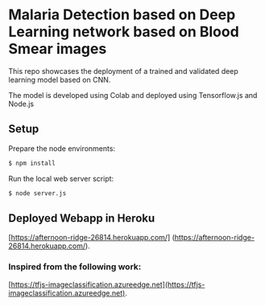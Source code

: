 # Malaria Detection based on Deep Learning network based on Blood Smear images
This repo showcases the deployment of a trained and validated deep learning model based on 
CNN.

The model is developed using Colab and deployed using Tensorflow.js and Node.js

## Setup 

Prepare the node environments:
```sh
$ npm install
```

Run the local web server script:
```sh
$ node server.js
```
## Deployed Webapp in Heroku
[https://afternoon-ridge-26814.herokuapp.com/] (https://afternoon-ridge-26814.herokuapp.com/).

### Inspired from the following work:
[https://tfjs-imageclassification.azureedge.net](https://tfjs-imageclassification.azureedge.net).
